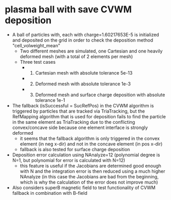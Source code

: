 # plasma ball with save CVWM deposition
- A ball of particles with, each with charge=1.60217653E-5 is initialized and deposited on the grid in order to check the deposition method "cell_volweight_mean"
  - Two different meshes are simulated, one Cartesian and one heavily deformed mesh (with a total of 2 elements per mesh)
  - Three test cases
    - 1) Cartesian mesh with absolute tolerance 5e-13
    - 2) Deformed mesh with absolute tolerance 1e-3
    - 3) Deformed mesh and surface charge deposition with absolute tolerance 1e-1
- The fallback (isSuccessful = SucRefPos) in the CVWM algorithm is triggered by particles that are tracked via TriaTracking, but the RefMapping algorithm that
  is used for deposition fails to find the particle in the same element as TriaTracking due to the conflicting convex/concave side
  because one element interface is strongly deformed
  - it seems that the fallback algorithm is only triggered in the convex element (in neg x-dir) and not in the concave element (in pos x-dir)
  - fallback is also tested for surface charge deposition
- Deposition error calculation using NAnalyze=12 (polynomial degree is N=1, but polynomial for error is calculated with N=12)
  - this feature is useful if the Jacobians are determined good enough with N and the integration error is then reduced using a much
    higher NAnalyze (in this case the Jacobians are bad from the beginning, which is why the calculation of the error does not improve much)
- Also considers superB magnetic field to test functionality of CVWM fallback in combination with B-field
